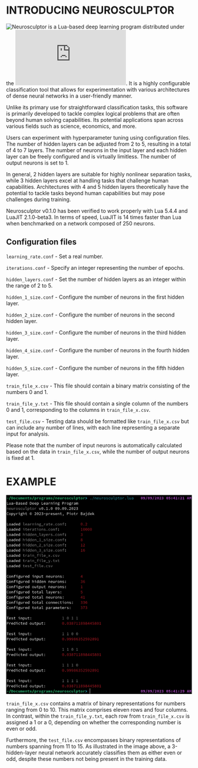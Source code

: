 # INTRODUCING NEUROSCULPTOR

![Neurosculptor](https://github.com/piotrbajdek/neurosculptor) is a Lua-based deep learning program distributed under the ![BSD 3-Clause License](https://github.com/piotrbajdek/neurosculptor/blob/main/LICENSE.md). It is a highly configurable classification tool that allows for experimentation with various architectures of dense neural networks in a user-friendly manner.

Unlike its primary use for straightforward classification tasks, this software is primarily developed to tackle complex logical problems that are often beyond human solving capabilities. Its potential applications span across various fields such as science, economics, and more.

Users can experiment with hyperparameter tuning using configuration files. The number of hidden layers can be adjusted from 2 to 5, resulting in a total of 4 to 7 layers. The number of neurons in the input layer and each hidden layer can be freely configured and is virtually limitless. The number of output neurons is set to 1.

In general, 2 hidden layers are suitable for highly nonlinear separation tasks, while 3 hidden layers excel at handling tasks that challenge human capabilities. Architectures with 4 and 5 hidden layers theoretically have the potential to tackle tasks beyond human capabilities but may pose challenges during training.

Neurosculptor v0.1.0 has been verified to work properly with Lua 5.4.4 and LuaJIT 2.1.0-beta3. In terms of speed, LuaJIT is 14 times faster than Lua when benchmarked on a network composed of 250 neurons.

## Configuration files

`learning_rate.conf` - Set a real number.

`iterations.conf` - Specify an integer representing the number of epochs.

`hidden_layers.conf` - Set the number of hidden layers as an integer within the range of 2 to 5.

`hidden_1_size.conf` - Configure the number of neurons in the first hidden layer.

`hidden_2_size.conf` - Configure the number of neurons in the second hidden layer.

`hidden_3_size.conf` - Configure the number of neurons in the third hidden layer.

`hidden_4_size.conf` - Configure the number of neurons in the fourth hidden layer.

`hidden_5_size.conf` - Configure the number of neurons in the fifth hidden layer.

`train_file_x.csv` - This file should contain a binary matrix consisting of the numbers 0 and 1.

`train_file_y.txt` - This file should contain a single column of the numbers 0 and 1, corresponding to the columns in `train_file_x.csv`.

`test_file.csv` - Testing data should be formatted like `train_file_x.csv` but can include any number of lines, with each line representing a separate input for analysis.

Please note that the number of input neurons is automatically calculated based on the data in `train_file_x.csv`, while the number of output neurons is fixed at 1.

# EXAMPLE

![example-1](https://github.com/piotrbajdek/neurosculptor/blob/main/docs/images/example-1.png?raw=true)

`train_file_x.csv` contains a matrix of binary representations for numbers ranging from 0 to 10. This matrix comprises eleven rows and four columns. In contrast, within the `train_file_y.txt`, each row from `train_file_x.csv` is assigned a 1 or a 0, depending on whether the corresponding number is even or odd.

Furthermore, the `test_file.csv` encompasses binary representations of numbers spanning from 11 to 15. As illustrated in the image above, a 3-hidden-layer neural network accurately classifies them as either even or odd, despite these numbers not being present in the training data.
